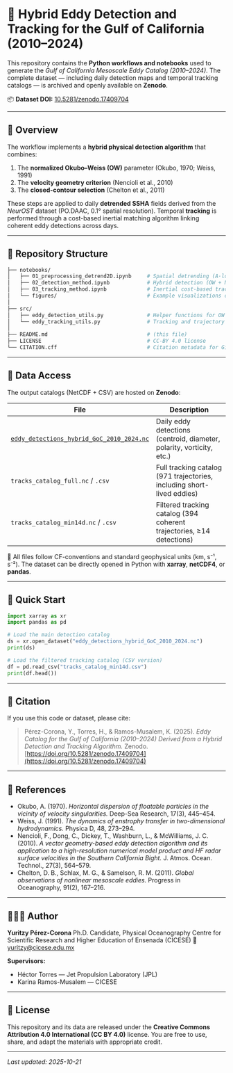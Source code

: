 # 🌊 Hybrid Eddy Detection and Tracking for the Gulf of California (2010–2024)

This repository contains the **Python workflows and notebooks** used to generate the *Gulf of California Mesoscale Eddy Catalog (2010–2024)*.
The complete dataset — including daily detection maps and temporal tracking catalogs — is archived and openly available on **Zenodo**.

📦 **Dataset DOI:** [10.5281/zenodo.17409704](https://doi.org/10.5281/zenodo.17409704)

---

## 🧠 Overview

The workflow implements a **hybrid physical detection algorithm** that combines:

1. The **normalized Okubo–Weiss (OW)** parameter (Okubo, 1970; Weiss, 1991)
2. The **velocity geometry criterion** (Nencioli et al., 2010)
3. The **closed-contour selection** (Chelton et al., 2011)

These steps are applied to daily **detrended SSHA** fields derived from the *NeurOST* dataset (PO.DAAC, 0.1° spatial resolution).
Temporal **tracking** is performed through a cost-based inertial matching algorithm linking coherent eddy detections across days.

---

## 🧬 Repository Structure

```bash
├── notebooks/
│   ├── 01_preprocessing_detrend2D.ipynb     # Spatial detrending (A·lon + B·lat + C)
│   ├── 02_detection_method.ipynb            # Hybrid detection (OW + Nencioli + contours)
│   ├── 03_tracking_method.ipynb             # Inertial cost-based tracking
│   └── figures/                             # Example visualizations of daily detections
│
├── src/
│   ├── eddy_detection_utils.py              # Helper functions for OW and contour logic
│   └── eddy_tracking_utils.py               # Tracking and trajectory matching tools
│
├── README.md                                # (this file)
├── LICENSE                                  # CC-BY 4.0 license
└── CITATION.cff                             # Citation metadata for GitHub / Zenodo
```

---

## 🔗 Data Access

The output catalogs (NetCDF + CSV) are hosted on **Zenodo**:

| File                                                                                 | Description                                                            |
| ------------------------------------------------------------------------------------ | ---------------------------------------------------------------------- |
| [`eddy_detections_hybrid_GoC_2010_2024.nc`](https://doi.org/10.5281/zenodo.17409704) | Daily eddy detections (centroid, diameter, polarity, vorticity, etc.)  |
| `tracks_catalog_full.nc` / `.csv`                                                    | Full tracking catalog (971 trajectories, including short-lived eddies) |
| `tracks_catalog_min14d.nc` / `.csv`                                                  | Filtered tracking catalog (394 coherent trajectories, ≥14 detections)  |

🧭 All files follow CF-conventions and standard geophysical units (km, s⁻¹, s⁻²).
The dataset can be directly opened in Python with **xarray**, **netCDF4**, or **pandas**.

---

## 🚀 Quick Start

```python
import xarray as xr
import pandas as pd

# Load the main detection catalog
ds = xr.open_dataset("eddy_detections_hybrid_GoC_2010_2024.nc")
print(ds)

# Load the filtered tracking catalog (CSV version)
df = pd.read_csv("tracks_catalog_min14d.csv")
print(df.head())
```

---

## 🧾 Citation

If you use this code or dataset, please cite:

> Pérez-Corona, Y., Torres, H., & Ramos-Musalem, K. (2025).
> *Eddy Catalog for the Gulf of California (2010–2024) Derived from a Hybrid Detection and Tracking Algorithm.*
> Zenodo. [https://doi.org/10.5281/zenodo.17409704](https://doi.org/10.5281/zenodo.17409704)

---

## 🩶 References

* Okubo, A. (1970). *Horizontal dispersion of floatable particles in the vicinity of velocity singularities.* Deep-Sea Research, 17(3), 445–454.
* Weiss, J. (1991). *The dynamics of enstrophy transfer in two-dimensional hydrodynamics.* Physica D, 48, 273–294.
* Nencioli, F., Dong, C., Dickey, T., Washburn, L., & McWilliams, J. C. (2010). *A vector geometry-based eddy detection algorithm and its application to a high-resolution numerical model product and HF radar surface velocities in the Southern California Bight.* J. Atmos. Ocean. Technol., 27(3), 564–579.
* Chelton, D. B., Schlax, M. G., & Samelson, R. M. (2011). *Global observations of nonlinear mesoscale eddies.* Progress in Oceanography, 91(2), 167–216.

---

## 👩🏻‍🔬 Author

**Yuritzy Pérez-Corona**
Ph.D. Candidate, Physical Oceanography
Centre for Scientific Research and Higher Education of Ensenada (CICESE)
📧 [yuritzy@cicese.edu.mx](mailto:yuritzy@cicese.edu.mx)

**Supervisors:**

* Héctor Torres — Jet Propulsion Laboratory (JPL)
* Karina Ramos-Musalem — CICESE

---

## 📜 License

This repository and its data are released under the **Creative Commons Attribution 4.0 International (CC BY 4.0)** license.
You are free to use, share, and adapt the materials with appropriate credit.

---

*Last updated: 2025-10-21*
